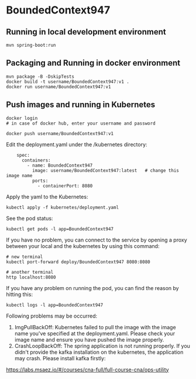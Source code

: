 # BoundedContext947

## Running in local development environment

```
mvn spring-boot:run
```

## Packaging and Running in docker environment

```
mvn package -B -DskipTests
docker build -t username/BoundedContext947:v1 .
docker run username/BoundedContext947:v1
```

## Push images and running in Kubernetes

```
docker login 
# in case of docker hub, enter your username and password

docker push username/BoundedContext947:v1
```

Edit the deployment.yaml under the /kubernetes directory:
```
    spec:
      containers:
        - name: BoundedContext947
          image: username/BoundedContext947:latest   # change this image name
          ports:
            - containerPort: 8080

```

Apply the yaml to the Kubernetes:
```
kubectl apply -f kubernetes/deployment.yaml
```

See the pod status:
```
kubectl get pods -l app=BoundedContext947
```

If you have no problem, you can connect to the service by opening a proxy between your local and the kubernetes by using this command:
```
# new terminal
kubectl port-forward deploy/BoundedContext947 8080:8080

# another terminal
http localhost:8080
```

If you have any problem on running the pod, you can find the reason by hitting this:
```
kubectl logs -l app=BoundedContext947
```

Following problems may be occurred:

1. ImgPullBackOff:  Kubernetes failed to pull the image with the image name you've specified at the deployment.yaml. Please check your image name and ensure you have pushed the image properly.
1. CrashLoopBackOff: The spring application is not running properly. If you didn't provide the kafka installation on the kubernetes, the application may crash. Please install kafka firstly:

https://labs.msaez.io/#/courses/cna-full/full-course-cna/ops-utility

